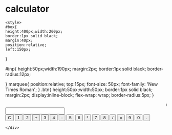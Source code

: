 # calculator
<!DOCTYPE html>
<html lang="en">
<head>
    <title>Calculator</title>

    <style>
    #box{
    height:400px;width:200px;
    border:1px solid black;
    margin:40px; 
    position:relative;   
    left:150px;
}

#inp{
    height:50px;width:190px;
    margin:2px;
    border:1px solid black; 
    border-radius:12px;
    
}
marquee{
    position:relative;
    top:15px;
    font-size: 50px;
    font-family: 'New Times Roman';
}
.btn{
   height:50px;width:50px;
   border:1px solid black;
   margin:2px;
   display:inline-block;
   flex-wrap: wrap; 
   border-radius:5px;
}
    </style>
  </head>
<body>
<marquee>Calculator</marquee>
<div id="box">
    <input type="text" id="inp">
    <div>
       <button class="btn" onclick="val=''; document.querySelector('#inp').value=val;">C</button>
       <button class="btn" onclick="val=val+ '1'; document.querySelector('#inp').value=val;" >1</button>
       <button class="btn" onclick="val=val+ '2'; document.querySelector('#inp').value=val;">2</button>
       <button class="btn" onclick="val=val+'+'; document.querySelector('#inp').value=val;">+</button>
       <button class="btn" onclick="val=val+ '3'; document.querySelector('#inp').value=val;">3</button>
       <button class="btn" onclick="val=val+ '4'; document.querySelector('#inp').value=val;">4</button>
       <button class="btn" onclick="val=val+ '-'; document.querySelector('#inp').value=val;">-</button>
       <button class="btn" onclick="val=val+ '5'; document.querySelector('#inp').value=val;">5</button>
       <button class="btn" onclick="val=val+ '6'; document.querySelector('#inp').value=val;">6</button>
       <button class="btn" onclick="val=val+ '*'; document.querySelector('#inp').value=val;" >*</button>
       <button class="btn" onclick="val=val+ '7'; document.querySelector('#inp').value=val;">7</button>
       <button class="btn" onclick="val=val+ '8'; document.querySelector('#inp').value=val;">8</button>
       <button class="btn" onclick="val=val+ '/'; document.querySelector('#inp').value=val;">/</button>
       <button class="btn" onclick="let r = eval(val); document.querySelector('#inp').value=r;">=</button>
       <button class="btn" onclick="val=val+ '9'; document.querySelector('#inp').value=val;">9</button>
       <button class="btn" onclick="val=val+ '0'; document.querySelector('#inp').value=val;">0</button>
       <button class="btn" onclick="val=val+ '.'; document.querySelector('#inp').value=val;">.</button>
       
    </div>
</div>

<script>
    let val='';
    document.querySelector('#inp').value=val;
</script>
</body>
</html>
